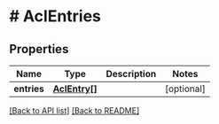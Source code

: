 # # AclEntries

## Properties

Name | Type | Description | Notes
------------ | ------------- | ------------- | -------------
**entries** | [**AclEntry[]**](AclEntry.md) |  | [optional]

[[Back to API list]](../../README.md#endpoints) [[Back to README]](../../README.md)

